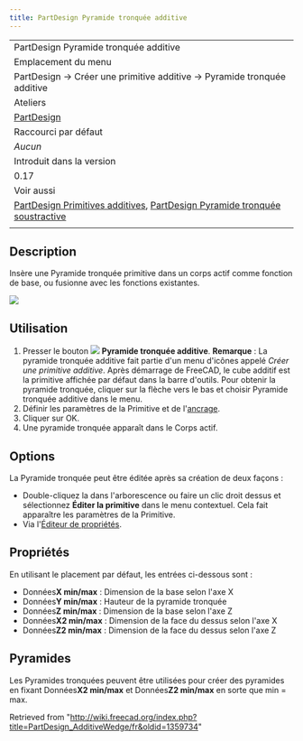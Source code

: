 ```yaml
---
title: PartDesign Pyramide tronquée additive
---
```

|  |
| --- |
| PartDesign Pyramide tronquée additive |
| Emplacement du menu |
| PartDesign → Créer une primitive additive → Pyramide tronquée additive |
| Ateliers |
| [PartDesign](/PartDesign_Workbench/fr "PartDesign Workbench/fr") |
| Raccourci par défaut |
| *Aucun* |
| Introduit dans la version |
| 0.17 |
| Voir aussi |
| [PartDesign Primitives additives](/PartDesign_CompPrimitiveAdditive/fr "PartDesign CompPrimitiveAdditive/fr"), [PartDesign Pyramide tronquée soustractive](/PartDesign_SubtractiveWedge/fr "PartDesign SubtractiveWedge/fr") |
|  |

## Description

Insère une Pyramide tronquée primitive dans un corps actif comme fonction de base, ou fusionne avec les fonctions existantes.

![](/images/PartDesign_AdditiveWedge_example.png)

## Utilisation

1. Presser le bouton ![](/images/PartDesign_AdditiveWedge.svg) **Pyramide tronquée additive**. **Remarque** : La pyramide tronquée additive fait partie d'un menu d'icônes appelé *Créer une primitive additive*. Après démarrage de FreeCAD, le cube additif est la primitive affichée par défaut dans la barre d'outils. Pour obtenir la pyramide tronquée, cliquer sur la flèche vers le bas et choisir Pyramide tronquée additive dans le menu.
2. Définir les paramètres de la Primitive et de l'[ancrage](/Part_EditAttachment/fr "Part EditAttachment/fr").
3. Cliquer sur OK.
4. Une pyramide tronquée apparaît dans le Corps actif.

## Options

La Pyramide tronquée peut être éditée après sa création de deux façons :

* Double-cliquez la dans l'arborescence ou faire un clic droit dessus et sélectionnez **Éditer la primitive** dans le menu contextuel. Cela fait apparaître les paramètres de la Primitive.
* Via l'[Éditeur de propriétés](/Property_editor/fr "Property editor/fr").

## Propriétés

En utilisant le placement par défaut, les entrées ci-dessous sont :

* Données**X min/max** : Dimension de la base selon l'axe X
* Données**Y min/max** : Hauteur de la pyramide tronquée
* Données**Z min/max** : Dimension de la base selon l'axe Z
* Données**X2 min/max** : Dimension de la face du dessus selon l'axe X
* Données**Z2 min/max** : Dimension de la face du dessus selon l'axe Z

## Pyramides

Les Pyramides tronquées peuvent être utilisées pour créer des pyramides en fixant Données**X2 min/max** et Données**Z2 min/max** en sorte que min = max.

Retrieved from "<http://wiki.freecad.org/index.php?title=PartDesign_AdditiveWedge/fr&oldid=1359734>"